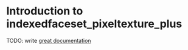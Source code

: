# Introduction to indexedfaceset_pixeltexture_plus

TODO: write [great documentation](http://jacobian.org/writing/what-to-write/)
